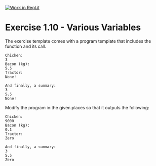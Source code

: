 [![Work in Repl.it](https://classroom.github.com/assets/work-in-replit-14baed9a392b3a25080506f3b7b6d57f295ec2978f6f33ec97e36a161684cbe9.svg)](https://classroom.github.com/online_ide?assignment_repo_id=5642395&assignment_repo_type=AssignmentRepo)
# Exercise 1.10 - Various Variables

The exercise template comes with a program template that includes the function and its call.

```plaintext
Chicken:
3
Bacon (kg):
5.5
Tractor:
None!

And finally, a summary:
3
5.5
None!
```

Modify the program in the given places so that it outputs the following:

```plaintext
Chicken:
9000
Bacon (kg):
0.1
Tractor:
Zero

And finally, a summary:
3
5.5
Zero
```
